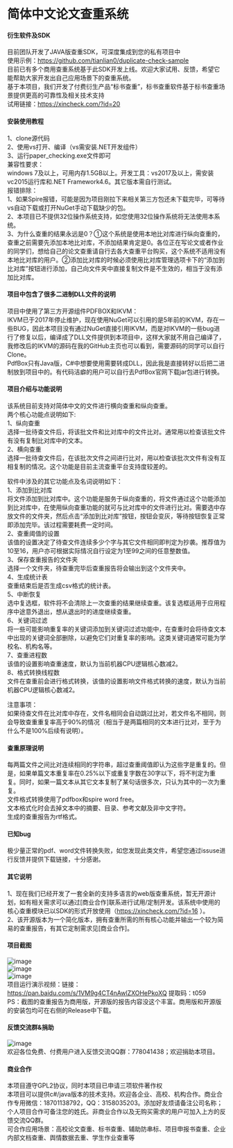 ﻿# 简体中文论文查重系统

#### 衍生软件及SDK
目前团队开发了JAVA版查重SDK，可深度集成到您的私有项目中  
使用示例：https://github.com/tianlian0/duplicate-check-sample  
目前已有多个商用查重系统基于此SDK开发上线。欢迎大家试用、反馈，希望它能帮助大家开发出自己应用场景下的查重系统。  
基于本项目，我们开发了付费衍生产品“标书查重”，标书查重软件基于标书查重场景提供更高的可靠性及相关技术支持  
试用链接：https://xincheck.com/?id=20  

#### 安装使用教程
1、clone源代码  
2、使用vs打开、编译（vs需安装.NET开发组件）  
3、运行paper_checking.exe文件即可  
兼容性要求：  
windows 7及以上，可用内存1.5GB以上。开发工具：vs2017及以上，需安装vc2015运行库和.NET Framework4.6。其它版本需自行测试。  
报错排除：  
1、如果Spire报错，可能是因为项目刚拉下来相关第三方包还未下载完毕，可等待vs自动下载或打开NuGet手动下载缺少的包。  
2、本项目已不提供32位操作系统支持，如您使用32位操作系统将无法使用本系统。  
3、为什么查重的结果永远是0？①这个系统是使用本地比对库进行纵向查重的，查重之前需要先添加本地比对库，不添加结果肯定是0。各位正在写论文或者作业的同学们，想给自己的论文查重请自行去各大查重平台购买，这个系统不适用没有本地比对库的用户。②添加比对库的时候必须使用比对库管理选项卡下的“添加到比对库”按钮进行添加，自己向文件夹中直接复制文件是不生效的，相当于没有添加比对库。  

#### 项目中包含了很多二进制DLL文件的说明
项目中使用了第三方开源组件PDFBOX和IKVM：  
IKVM已于2017年停止维护，现在使用NuGet可以引用的是5年前的IKVM，存在一些BUG，因此本项目没有通过NuGet直接引用IKVM，而是对IKVM的一些bug进行了修复以后，编译成了DLL文件提供到本项目中，这样大家就不用自己编译了，我修改后的IKVM的源码在我的GitHub主页也可以看到，需要源码的同学可以自行Clone。  
PdfBox只有Java版，C#中想要使用需要转成DLL，因此我是直接转好以后把二进制放到项目中的。有代码洁癖的用户可以自行去PdfBox官网下载jar包进行转换。  

#### 项目介绍与功能说明
该系统目前支持对简体中文的文件进行横向查重和纵向查重。  
两个核心功能点说明如下:  
1、纵向查重  
选择一批待查文件后，将该批文件和比对库中的文件比对。通常用以检查该批文件有没有复制比对库中的文本。  
2、横向查重  
选择一批待查文件后，在该批次文件之间进行比对，用以检查该批次文件有没有互相复制的情况。这个功能是目前主流查重平台支持度较差的。  

软件中涉及的其它功能点及名词说明如下：  
1、添加到比对库  
将文件添加到比对库中。这个功能是服务于纵向查重的，将文件通过这个功能添加到比对库中，在使用纵向查重功能的就可与比对库中的文件进行比对。需要选中存放文件的文件夹，然后点击“添加到比对库”按钮，按钮会变灰，等待按钮恢复正常即添加完毕。该过程需要耗费一定时间。  
2、查重阈值的设置  
该值的设置决定了待查文件连续多少个字与其它文件相同即判定为抄袭。推荐值为10至16，用户亦可根据实际情况自行设定为1至99之间的任意整数值。  
3、保存查重报告的文件夹  
选择一个文件夹，待查重完毕后查重报告将会输出到这个文件夹中。  
4、生成统计表  
查重结束后是否生成csv格式的统计表。  
5、中断恢复  
选中复选框，软件将不会清除上一次查重的结果继续查重。该复选框适用于应用程序中途意外退出，想从退出时的进度继续查重。  
6、关键词过滤  
将一些可能影响重复率的关键词添加到关键词过滤功能中，在查重时会将待查文本中出现的关键词全部删除，以避免它们对重复率的影响。这类关键词通常可能为学校名、机构名等。  
7、查重进程数  
该值的设置影响查重速度，默认为当前机器CPU逻辑核心数减2。  
8、格式转换线程数  
文件在查重前会进行格式转换，该值的设置影响文件格式转换的速度，默认为当前机器CPU逻辑核心数减2。  

注意事项：  
如果待查文件在比对库中存在，文件名相同会自动跳过比对，若文件名不相同，则会导致查重重复率高于90%的情况（相当于是两篇相同的文本进行比对，至于为什么不是100%后续有说明）。  

#### 查重原理说明
每两篇文件之间比对连续相同的字符串，超过查重阈值即认为这些字是重复的。但是，如果单篇文本重复率在0.25%以下或重复字数在30字以下，将不判定为重复。同时，如果一篇文本从其它文本复制了某句话很多次，只认为其中的一次为重复。  
文件格式转换使用了pdfbox和spire word free。  
文本格式化时会去掉文本中的摘要、目录、参考文献及非中文字符。  
生成的查重报告为rtf格式。  

#### 已知bug
极少量正常的pdf、word文件转换失败，如您发现此类文件，希望您通过issuse进行反馈并提供下载链接，十分感谢。  

#### 其它说明
1、现在我们已经开发了一套全新的支持多语言的web版查重系统，暂无开源计划，如有相关需求可以通过[商业合作]联系进行试用/定制开发。该系统中使用的核心查重模块已以SDK的形式开放使用（https://xincheck.com/?id=16 ）。  
2、该开源版本为一个简化版本，拥有查重所需的所有核心功能并输出一个较为简易的查重报告，有其它定制需求见[商业合作]。  

#### 项目截图
![image](https://github.com/tianlian0/paper_checking_system/blob/master/images/pic1.png)  
![image](https://github.com/tianlian0/paper_checking_system/blob/master/images/pic2.png)  
![image](https://github.com/tianlian0/paper_checking_system/blob/master/images/pic3.png)  
项目运行演示视频：链接：https://pan.baidu.com/s/1VM9g4CT4nAwlZXOHePkoXQ 提取码：t059  
PS：截图的查重报告为商用版，开源版的报告内容没这个丰富。商用版和开源版的安装包均可在右侧的Release中下载。  

#### 反馈交流群&捐助
![image](https://github.com/tianlian0/paper_checking_system/blob/master/images/shang.png)  
欢迎各位免费、付费用户进入反馈交流QQ群：778041438；欢迎捐助本项目。  

#### 商业合作
本项目遵守GPL2协议，同时本项目已申请三项软件著作权  
本项目可以提供c#/java版本的技术支持。欢迎各企业、高校、机构合作。商业合作专用微信：18701138792，QQ：3158035203。添加好友烦请备注公司名称；个人项目合作可备注您的姓氏。非商业合作以及无购买需求的用户可加入上方的反馈交流QQ群。  
可合作应用场景：高校论文查重、标书查重、辅助防串标、项目申报书查重、企业内部文档查重、舆情数据去重、学生作业查重等  

